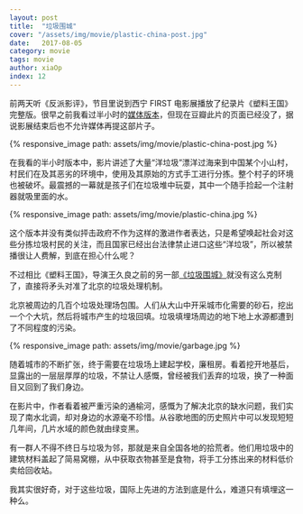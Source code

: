 ```yaml
---
layout: post
title:  "垃圾围城"
cover: "/assets/img/movie/plastic-china-post.jpg"
date:   2017-08-05
category: movie
tags: movie
author: xiaOp
index: 12
---
```


前两天听《反派影评》，节目里说到西宁 FIRST 电影展播放了纪录片《塑料王国》完整版。很早之前我看过半小时的[媒体版本](https://www.youtube.com/watch?v=TUmuOmEqXZQ)，但现在豆瓣此片的页面已经没了，据说影展结束后也不允许媒体再提这部片子。

{% responsive_image path: assets/img/movie/plastic-china-post.jpg %}

在我看的半小时版本中，影片讲述了大量“洋垃圾”漂洋过海来到中国某个小山村，村民们在及其恶劣的环境中，使用及其原始的方式手工进行分拣。整个村子的环境也被破坏。最震撼的一幕就是孩子们在垃圾堆中玩耍，其中一个随手捡起一个注射器就吸里面的水。

{% responsive_image path: assets/img/movie/plastic-china.jpg %}

这个版本并没有类似抨击政府不作为这样的激进作者表达，只是希望唤起社会对这些分拣垃圾村民的关注，而且国家已经出台法律禁止进口这些“洋垃圾”，所以被禁播很让人费解，到底在担心什么呢？

不过相比《塑料王国》，导演王久良之前的另一部[《垃圾围城》](https://www.youtube.com/watch?v=7zZ2K1rrqpE)就没有这么克制了，直接将矛头对准了北京的垃圾处理机制。

北京被周边的几百个垃圾处理场包围。人们从大山中开采城市化需要的砂石，挖出一个个大坑，然后将城市产生的垃圾回填。垃圾填埋场周边的地下地上水源都遭到了不同程度的污染。

{% responsive_image path: assets/img/movie/garbage.jpg %}

随着城市的不断扩张，终于需要在垃圾场上建起学校，廉租房。看着挖开地基后，显露出的一层层厚厚的垃圾，不禁让人感慨，曾经被我们丢弃的垃圾，换了一种面目又回到了我们身边。

在影片中，作者看着被严重污染的通榆河，感慨为了解决北京的缺水问题，我们实现了南水北调，却对身边的水源毫不珍惜。从谷歌地图的历史照片中可以发现短短几年间，几片水域的颜色就由绿变黑。

有一群人不得不终日与垃圾为邻，那就是来自全国各地的拾荒者。他们用垃圾中的建筑材料盖起了简易窝棚，从中获取衣物甚至是食物，将手工分拣出来的材料低价卖给回收站。

我其实很好奇，对于这些垃圾，国际上先进的方法到底是什么，难道只有填埋这一种么。
